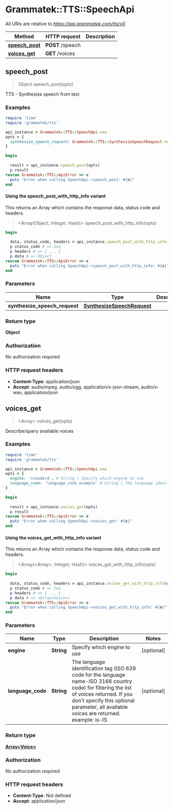 # Grammatek::TTS::SpeechApi

All URIs are relative to *https://api.grammatek.com/tts/v0*

| Method | HTTP request | Description |
| ------ | ------------ | ----------- |
| [**speech_post**](SpeechApi.md#speech_post) | **POST** /speech |  |
| [**voices_get**](SpeechApi.md#voices_get) | **GET** /voices |  |


## speech_post

> Object speech_post(opts)



TTS - Synthesize speech from text

### Examples

```ruby
require 'time'
require 'grammatek/tts'

api_instance = Grammatek::TTS::SpeechApi.new
opts = {
  synthesize_speech_request: Grammatek::TTS::SynthesizeSpeechRequest.new({output_format: 'json', text: 'Halló! Ég er gervimaður.', voice_id: 'Alfur'}) # SynthesizeSpeechRequest | 
}

begin
  
  result = api_instance.speech_post(opts)
  p result
rescue Grammatek::TTS::ApiError => e
  puts "Error when calling SpeechApi->speech_post: #{e}"
end
```

#### Using the speech_post_with_http_info variant

This returns an Array which contains the response data, status code and headers.

> <Array(Object, Integer, Hash)> speech_post_with_http_info(opts)

```ruby
begin
  
  data, status_code, headers = api_instance.speech_post_with_http_info(opts)
  p status_code # => 2xx
  p headers # => { ... }
  p data # => Object
rescue Grammatek::TTS::ApiError => e
  puts "Error when calling SpeechApi->speech_post_with_http_info: #{e}"
end
```

### Parameters

| Name | Type | Description | Notes |
| ---- | ---- | ----------- | ----- |
| **synthesize_speech_request** | [**SynthesizeSpeechRequest**](SynthesizeSpeechRequest.md) |  | [optional] |

### Return type

**Object**

### Authorization

No authorization required

### HTTP request headers

- **Content-Type**: application/json
- **Accept**: audio/mpeg, audio/ogg, application/x-json-stream, audio/x-wav, application/json


## voices_get

> <Array<Voice>> voices_get(opts)



Describe/query available voices

### Examples

```ruby
require 'time'
require 'grammatek/tts'

api_instance = Grammatek::TTS::SpeechApi.new
opts = {
  engine: 'standard', # String | Specify which engine to use
  language_code: 'language_code_example' # String | The language identification tag (ISO 639 code for the language name-ISO 3166 country code) for filtering the list of voices returned. If you don't specify this optional parameter, all available voices are returned.  example: is-IS
}

begin
  
  result = api_instance.voices_get(opts)
  p result
rescue Grammatek::TTS::ApiError => e
  puts "Error when calling SpeechApi->voices_get: #{e}"
end
```

#### Using the voices_get_with_http_info variant

This returns an Array which contains the response data, status code and headers.

> <Array(<Array<Voice>>, Integer, Hash)> voices_get_with_http_info(opts)

```ruby
begin
  
  data, status_code, headers = api_instance.voices_get_with_http_info(opts)
  p status_code # => 2xx
  p headers # => { ... }
  p data # => <Array<Voice>>
rescue Grammatek::TTS::ApiError => e
  puts "Error when calling SpeechApi->voices_get_with_http_info: #{e}"
end
```

### Parameters

| Name | Type | Description | Notes |
| ---- | ---- | ----------- | ----- |
| **engine** | **String** | Specify which engine to use | [optional] |
| **language_code** | **String** | The language identification tag (ISO 639 code for the language name-ISO 3166 country code) for filtering the list of voices returned. If you don&#39;t specify this optional parameter, all available voices are returned.  example: is-IS | [optional] |

### Return type

[**Array&lt;Voice&gt;**](Voice.md)

### Authorization

No authorization required

### HTTP request headers

- **Content-Type**: Not defined
- **Accept**: application/json

